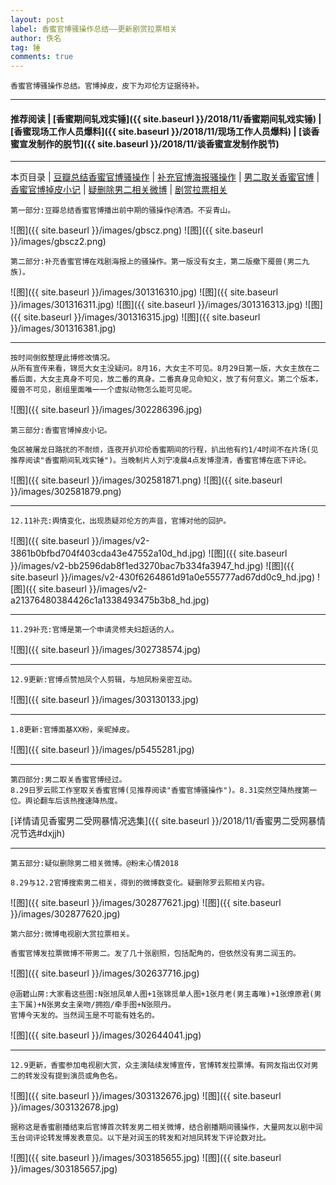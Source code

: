 ```yaml
---
layout: post
label: 香蜜官博骚操作总结——更新剧赏拉票相关
author: 佚名
tag: 锤
comments: true
---
```


    香蜜官博骚操作总结。官博掉皮，皮下为邓伦方证据待补。

---

#### 推荐阅读 \| [香蜜期间轧戏实锤]({{ site.baseurl }}/2018/11/香蜜期间轧戏实锤) \| [香蜜现场工作人员爆料]({{ site.baseurl }}/2018/11/现场工作人员爆料)  \| [谈香蜜宣发制作的脱节]({{ site.baseurl }}/2018/11/谈香蜜宣发制作脱节) 

---
本页目录 \| [豆瓣总结香蜜官博骚操作](#dxjje) \| [补充官博海报骚操作](#dxjja) \| [男二取关香蜜官博](#dxjjf) \| [香蜜官博掉皮小记](#dxjjb) \| [疑删除男二相关微博](#dxjjd)  \| [剧赏拉票相关](#dxjjc)


<a class="anchor" name="dxjje"></a>

    第一部分:豆瓣总结香蜜官博播出前中期的骚操作@清酒。不妥青山。

![图]({{ site.baseurl }}/images/gbscz.png)
![图]({{ site.baseurl }}/images/gbscz2.png)


<a class="anchor" name="dxjja"></a>

    第二部分:补充香蜜官博在戏剧海报上的骚操作。第一版没有女主，第二版撤下魇兽(男二九族)。

![图]({{ site.baseurl }}/images/301316310.jpg)
![图]({{ site.baseurl }}/images/301316311.jpg)
![图]({{ site.baseurl }}/images/301316313.jpg)
![图]({{ site.baseurl }}/images/301316315.jpg)
![图]({{ site.baseurl }}/images/301316381.jpg)

---

    按时间倒叙整理此博修改情况。
    从所有宣传来看，锦觅大女主没疑问。8月16，大女主不可见。8月29日第一版，大女主放在二番后面，大女主真身不可见，放二番的真身。二番真身见命知义，放了有何意义。第二个版本，魇兽不可见，剧组里面唯一一个虚拟动物怎么能可见呢。

![图]({{ site.baseurl }}/images/302286396.jpg)


<a class="anchor" name="dxjjb"></a>

    第三部分:香蜜官博掉皮小记。
    
    兔区被屠龙日路扰的不耐烦，连夜开扒邓伦香蜜期间的行程，扒出他有约1/4时间不在片场(见推荐阅读"香蜜期间轧戏实锤")。当晚制片人刘宁凌晨4点发博澄清，香蜜官博在底下评论。

![图]({{ site.baseurl }}/images/302581871.png)
![图]({{ site.baseurl }}/images/302581879.png)

---

    12.11补充:舆情变化，出现质疑邓伦方的声音，官博对他的回护。

![图]({{ site.baseurl }}/images/v2-3861b0bfbd704f403cda43e47552a10d_hd.jpg)
![图]({{ site.baseurl }}/images/v2-bb2596dab8f1ed3270bac7b334fa3947_hd.jpg)
![图]({{ site.baseurl }}/images/v2-430f6264861d91a0e555777ad67dd0c9_hd.jpg)
![图]({{ site.baseurl }}/images/v2-a21376480384426c1a1338493475b3b8_hd.jpg)

---
    
    11.29补充:官博是第一个申请灵修夫妇超话的人。

![图]({{ site.baseurl }}/images/302738574.jpg)

---

    12.9更新:官博点赞旭凤个人剪辑，与旭凤粉亲密互动。

![图]({{ site.baseurl }}/images/303130133.jpg)

---

    1.8更新:官博面基XX粉，亲昵掉皮。

![图]({{ site.baseurl }}/images/p5455281.jpg)

---

<a class="anchor" name="dxjjf"></a>

    第四部分:男二取关香蜜官博经过。
    8.29日罗云熙工作室取关香蜜官博(见推荐阅读"香蜜官博骚操作")。8.31突然空降热搜第一位。舆论翻车后该热搜速降热度。
    

[详情请见香蜜男二受网暴情况选集]({{ site.baseurl }}/2018/11/香蜜男二受网暴情况节选#dxjjh)

---

<a class="anchor" name="dxjjd"></a>

    第五部分:疑似删除男二相关微博。@粉末心情2018
    
    8.29与12.2官博搜索男二相关，得到的微博数变化。疑删除罗云熙相关内容。
    
![图]({{ site.baseurl }}/images/302877621.jpg)
![图]({{ site.baseurl }}/images/302877620.jpg)


<a class="anchor" name="dxjjc"></a>

    第六部分:微博电视剧大赏拉票相关。
    
    香蜜官博发拉票微博不带男二。发了几十张剧照，包括配角的，但依然没有男二润玉的。

![图]({{ site.baseurl }}/images/302637716.jpg)

    @涵碧山房:大家看这些图:N张旭凤单人图+1张锦觅单人图+1张月老(男主毒唯)+1张燎原君(男主下属)+N张男女主亲吻/拥抱/牵手图+N张陨丹。
    官博今天发的。当然润玉是不可能有姓名的。

![图]({{ site.baseurl }}/images/302644041.jpg)


---

    12.9更新，香蜜参加电视剧大赏，众主演陆续发博宣传，官博转发拉票博。有网友指出仅对男二的转发没有提到演员或角色名。
    
![图]({{ site.baseurl }}/images/303132676.jpg)
![图]({{ site.baseurl }}/images/303132678.jpg)

    据称这是香蜜剧播结束后官博首次转发男二相关微博，结合剧播期间骚操作，大量网友以剧中润玉台词评论转发博发表意见。以下是对润玉的转发和对旭凤转发下评论数对比。

![图]({{ site.baseurl }}/images/303185655.jpg)
![图]({{ site.baseurl }}/images/303185657.jpg)


    

